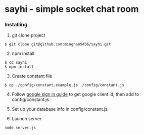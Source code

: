 # sayhi - simple socket chat room

### Installing

1. git clone project
```
$ git clone git@github.com:minghan9456/sayhi.git
```
2. npm install
```
$ cd sayhi
$ npm install
```

3. Create constant file
```
$ cp ./config/constant.example.js ./config/constant.js
```

4. Follow [google sign in guide](https://developers.google.com/identity/sign-in/web/sign-in) to get google client id, then add to config/constant.js

5. Set up your database info in config/constant.js.

6. Launch server
```
node server.js
```

